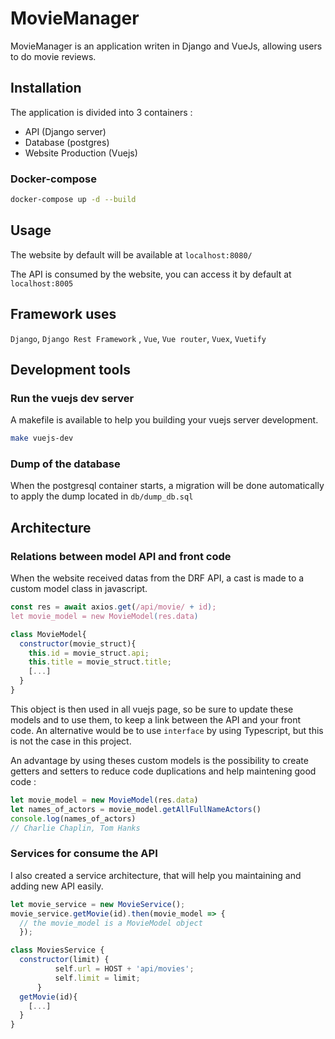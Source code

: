 # MovieManager

MovieManager is an application writen in Django and VueJs, allowing users to do movie reviews.

## Installation

The application is divided into 3 containers : 
- API (Django server)
- Database (postgres)
- Website Production (Vuejs)

### Docker-compose
```bash
docker-compose up -d --build
```
## Usage

The website by default will be available at `localhost:8080/`

The API is consumed by the website, you can access it by default at `localhost:8005`

## Framework uses 

`Django`, `Django Rest Framework` , `Vue`, `Vue router`, `Vuex`, `Vuetify`

## Development tools

### Run the vuejs dev server

A makefile is available to help you building your vuejs server development.

```bash
make vuejs-dev
```

### Dump of the database

When the postgresql container starts, a migration will be done automatically to apply the dump located in `db/dump_db.sql`

## Architecture

### Relations between model API and front code

When the website received datas from the DRF API, a cast is made to a custom model class in javascript.
```js
const res = await axios.get(/api/movie/ + id);
let movie_model = new MovieModel(res.data)
```
```js
class MovieModel{
  constructor(movie_struct){
    this.id = movie_struct.api;
    this.title = movie_struct.title;
    [...]
  }
}
```
This object is then used in all vuejs page, so be sure to update these models and to use them, to keep a link between the API and your front code.
An alternative would be to use `interface` by using Typescript, but this is not the case in this project.

An advantage by using theses custom models is the possibility to create getters and setters to reduce code duplications and help maintening good code :
```js
let movie_model = new MovieModel(res.data)
let names_of_actors = movie_model.getAllFullNameActors()
console.log(names_of_actors) 
// Charlie Chaplin, Tom Hanks
```

### Services for consume the API

I also created a service architecture, that will help you maintaining and adding new API easily.
```js
let movie_service = new MovieService();
movie_service.getMovie(id).then(movie_model => {
  // the movie_model is a MovieModel object
  });
```
```js
class MoviesService {
  constructor(limit) {
          self.url = HOST + 'api/movies';
          self.limit = limit;
      }
  getMovie(id){
    [...]
  }
}

